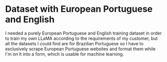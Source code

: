 # Dataset with European Portuguese and English

I needed a purely European Portuguese and English training dataset
in order to train my own LLaMA according to the requirements of my
customer, but all the datasets I could find are for Brazilian Portuguese
so I have to exclusively scrape European Portuguese websites and format
them while I'm on it into a form, which is usable for machine learning.

